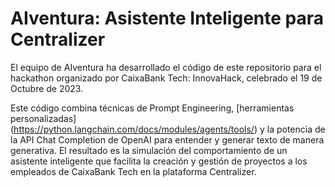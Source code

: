 # AIventura: Asistente Inteligente para Centralizer
El equipo de AIventura ha desarrollado el código de este repositorio para el hackathon organizado por CaixaBank Tech: InnovaHack, celebrado el 19 de Octubre de 2023.

Este código combina técnicas de Prompt Engineering, [herramientas personalizadas] (https://python.langchain.com/docs/modules/agents/tools/) y la potencia de la API Chat Completion de OpenAI para entender y generar texto de manera generativa. El resultado es la simulación del comportamiento de un asistente inteligente que facilita la creación y gestión de proyectos a los empleados de CaixaBank Tech en la plataforma Centralizer.



